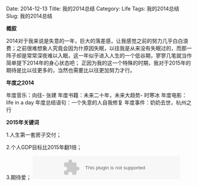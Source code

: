 Date: 2014-12-13
Title: 我的2014总结
Category: Life
Tags: 我的2014总结
Slug: 我的2014总结

**概叙** 

2014对于我来说是失意的一年，巨大的落差感，让我感觉之前的努力几乎白白浪费；之前很难想象人究竟会因为什原因失眠，以往我是从来没有失眠过的，而那一阵子却是常常深夜难以入眠，这一年似乎进入人生的一个低谷期，寥寥几笔就当作简单提下2014年的身心状态吧； 正因为我的这一个特殊的时期，我对于2015年的期待是比以往更多的，当然也需要比以往更加努力才行。

**年度之2014** 

年度音乐：向往- 张建 年度书籍：未来二十年，未来大趋势- 时寒冰 年度电影：life in a day 年度总结语句：一个失意的人自我修复 年度事件：奶奶去世，杭州之行

**2015年关键词** 

1.人生第一套房子交付；

2.个人GDP目标比2015年翻1倍；

3.期待爱；
<embed src="http://www.xcnyxx.com/yf/xiangwang.mp3" autostart="1"  loop=-1 type="application/x-mplayer2" width="400" height="64"></embed>